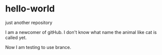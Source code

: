 # hello-world
just another repository

I am a newcomer of gitHub. I don't know what name the animal like cat is called yet.

Now I am testing to use brance.
